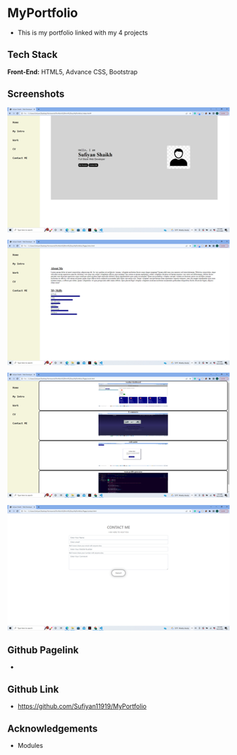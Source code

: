 # MyPortfolio

- This is my portfolio linked with my 4 projects

## Tech Stack

**Front-End:** HTML5, Advance CSS, Bootstrap

## Screenshots

![App Screenshot](https://raw.githubusercontent.com/Sufiyan11919/MyPortfolio/main/screenshots/Screenshot%20(204).png)

![App Screenshot](https://raw.githubusercontent.com/Sufiyan11919/MyPortfolio/main/screenshots/Screenshot%20(205).png)

![App Screenshot](https://raw.githubusercontent.com/Sufiyan11919/MyPortfolio/main/screenshots/Screenshot%20(206).png)

![App Screenshot](https://raw.githubusercontent.com/Sufiyan11919/MyPortfolio/main/screenshots/Screenshot%20(207).png)


## Github Pagelink
- 

## Github Link
- https://github.com/Sufiyan11919/MyPortfolio

## Acknowledgements
- Modules
